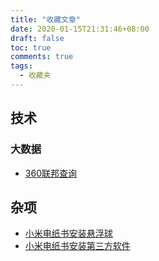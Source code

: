 ```yaml
---
title: "收藏文章"
date: 2020-01-15T21:31:46+08:00
draft: false
toc: true
comments: true
tags:
  - 收藏夹
---
```


## 技术

### 大数据

* [360联邦查询](https://www.infoq.cn/article/QqMSSgKOUbAarVJfotff)

## 杂项

* [小米电纸书安装悬浮球](https://shipengliang.com/software-exp/%E5%B0%8F%E7%B1%B3%E5%A4%9A%E7%9C%8B%E7%94%B5%E7%BA%B8%E4%B9%A6-%E5%AE%89%E8%A3%85%E6%82%AC%E6%B5%AE%E7%90%83%E5%9B%BE%E6%96%87%E6%8C%87%E5%8D%97.html)
* [小米电纸书安装第三方软件](https://shipengliang.com/software-exp/%e5%b0%8f%e7%b1%b3%e5%a4%9a%e7%9c%8b%e7%94%b5%e7%ba%b8%e4%b9%a6-%e5%ae%89%e8%a3%85%e7%ac%ac%e4%b8%89%e6%96%b9apk%ef%bc%8c%e4%b8%89%e6%96%b9%e5%ba%94%e7%94%a8%e5%9b%be%e6%96%87%e6%8c%87%e5%8d%97.html)
